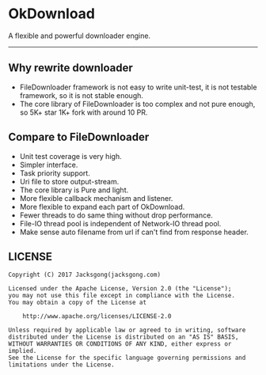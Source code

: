 # OkDownload

A flexible and powerful downloader engine.


---

## Why rewrite downloader

- FileDownloader framework is not easy to write unit-test, it is not testable framework, so it is not stable enough.
- The core library of FileDownloader is too complex and not pure enough, so 5K+ star 1K+ fork with around 10 PR.

## Compare to FileDownloader

- Unit test coverage is very high.
- Simpler interface.
- Task priority support.
- Uri file to store output-stream.
- The core library is Pure and light.
- More flexible callback mechanism and listener.
- More flexible to expand each part of OkDownload.
- Fewer threads to do same thing without drop performance.
- File-IO thread pool is independent of Network-IO thread pool.
- Make sense auto filename from url if can't find from response header.

## LICENSE

```
Copyright (C) 2017 Jacksgong(jacksgong.com)

Licensed under the Apache License, Version 2.0 (the "License");
you may not use this file except in compliance with the License.
You may obtain a copy of the License at

    http://www.apache.org/licenses/LICENSE-2.0

Unless required by applicable law or agreed to in writing, software
distributed under the License is distributed on an "AS IS" BASIS,
WITHOUT WARRANTIES OR CONDITIONS OF ANY KIND, either express or implied.
See the License for the specific language governing permissions and
limitations under the License.
```
